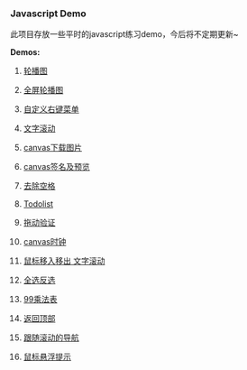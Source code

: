 ### Javascript Demo

此项目存放一些平时的javascript练习demo，今后将不定期更新~

**Demos:**

1.  [轮播图](https://hehaibao.github.io/javascript-demo/slider/) 

2.  [全屏轮播图](https://hehaibao.github.io/javascript-demo/slider2/) 

3.  [自定义右键菜单](https://hehaibao.github.io/javascript-demo/menu/)

4.  [文字滚动](https://hehaibao.github.io/javascript-demo/txt-scroll/)

5.  [canvas下载图片](https://hehaibao.github.io/javascript-demo/download-canvas-img/)

6.  [canvas签名及预览](https://hehaibao.github.io/javascript-demo/sign/)

7.  [去除空格](https://hehaibao.github.io/javascript-demo/remove-space/)

8.  [Todolist](https://hehaibao.github.io/javascript-demo/todolist/)

9.  [拖动验证](https://hehaibao.github.io/javascript-demo/drag-verification/)

10. [canvas时钟](https://hehaibao.github.io/javascript-demo/canvas-clock/)

11. [鼠标移入移出 文字滚动](https://hehaibao.github.io/javascript-demo/text-scroll/)

12. [全选反选](https://hehaibao.github.io/javascript-demo/check-all/)

13. [99乘法表](https://hehaibao.github.io/javascript-demo/9*9/)

14. [返回顶部](https://hehaibao.github.io/javascript-demo/back-top/)

15. [跟随滚动的导航](https://hehaibao.github.io/javascript-demo/scrolling-nav/)

16. [鼠标悬浮提示](https://hehaibao.github.io/javascript-demo/tips/)

